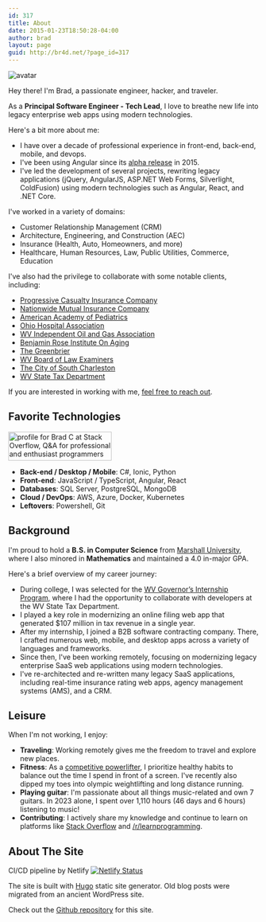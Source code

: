 ```yaml
---
id: 317
title: About
date: 2015-01-23T18:50:28-04:00
author: brad
layout: page
guid: http://br4d.net/?page_id=317
---
```


<div class="avatar centered"><img src="/images/profile.png" alt="avatar" class="avatar centered"></div>

Hey there! I'm Brad, a passionate engineer, hacker, and traveler.

As a **Principal Software Engineer - Tech Lead**, I love to breathe new life into legacy enterprise web apps using modern technologies.

Here's a bit more about me:

- I have over a decade of professional experience in front-end, back-end, mobile, and devops.
- I've been using Angular since its [alpha release](https://www.wired.com/2015/12/googles-angular-2-release-helps-push-javascript-beyond-the-browser/) in 2015.
- I've led the development of several projects, rewriting legacy applications (jQuery, AngularJS, ASP.NET Web Forms, Silverlight, ColdFusion) using modern technologies such as Angular, React, and .NET Core.

I've worked in a variety of domains:

- Customer Relationship Management (CRM)
- Architecture, Engineering, and Construction (AEC)
- Insurance (Health, Auto, Homeowners, and more)
- Healthcare, Human Resources, Law, Public Utilities, Commerce, Education

I've also had the privilege to collaborate with some notable clients, including:

- [Progressive Casualty Insurance Company](https://www.progressive.com/)
- [Nationwide Mutual Insurance Company](https://www.nationwide.com/)
- [American Academy of Pediatrics](https://ohioaap.org/)
- [Ohio Hospital Association](https://www.ohiohospitals.org)
- [WV Independent Oil and Gas Association](https://iogawv.com/)
- [Benjamin Rose Institute On Aging](https://www.benrose.org)
- [The Greenbrier](https://www.greenbrier.com/)
- [WV Board of Law Examiners](https://www.wvble.com)
- [The City of South Charleston](https://cityofsouthcharleston.com/)
- [WV State Tax Department](https://tax.wv.gov/)

If you are interested in working with me, [feel free to reach out](/consulting/).

## Favorite Technologies

<a href="https://stackoverflow.com/users/636942/brad-c"><img class="float-right img-thumbnail" src="https://stackoverflow.com/users/flair/636942.png" width="208" height="58" alt="profile for Brad C at Stack Overflow, Q&amp;A for professional and enthusiast programmers" title="profile for Brad C at Stack Overflow, Q&amp;A for professional and enthusiast programmers"></a>

- **Back-end / Desktop / Mobile**: C#, Ionic, Python
- **Front-end**: JavaScript / TypeScript, Angular, React
- **Databases**: SQL Server, PostgreSQL, MongoDB
- **Cloud / DevOps**: AWS, Azure, Docker, Kubernetes
- **Leftovers**: Powershell, Git

## Background

I'm proud to hold a **B.S. in Computer Science** from [Marshall University](http://marshall.edu), where I also minored in **Mathematics** and maintained a 4.0 in-major GPA.

Here's a brief overview of my career journey:

- During college, I was selected for the [WV Governor’s Internship Program](https://intern.wv.gov/), where I had the opportunity to collaborate with developers at the WV State Tax Department.
- I played a key role in modernizing an online filing web app that generated $107 million in tax revenue in a single year.
- After my internship, I joined a B2B software contracting company. There, I crafted numerous web, mobile, and desktop apps across a variety of languages and frameworks.
- Since then, I've been working remotely, focusing on modernizing legacy enterprise SaaS web applications using modern technologies.
- I've re-architected and re-written many legacy SaaS applications, including real-time insurance rating web apps, agency management systems (AMS), and a CRM.

## Leisure

When I'm not working, I enjoy:

- **Traveling**: Working remotely gives me the freedom to travel and explore new places.
- **Fitness**: As a [competitive powerlifter](https://symmetricstrength.com/lifter/avian), I prioritize healthy habits to balance out the time I spend in front of a screen. I've recently also dipped my toes into olympic weightlifting and long distance running.
- **Playing guitar**: I'm passionate about all things music-related and own 7 guitars. In 2023 alone, I spent over 1,110 hours (46 days and 6 hours) listening to music!
- **Contributing**: I actively share my knowledge and continue to learn on platforms like [Stack Overflow](https://stackoverflow.com/users/636942/brad-c) and [/r/learnprogramming](http://reddit.com/r/learnprogramming).

## About The Site

CI/CD pipeline by Netlify [![Netlify Status](https://api.netlify.com/api/v1/badges/bde75bf8-d2a2-4f5a-8bfe-4e3513b5cea8/deploy-status)](https://app.netlify.com/sites/bradleycarey/deploys)

The site is built with [Hugo](https://gohugo.io/) static site generator. Old blog posts were migrated from an ancient WordPress site.

Check out the [Github repository](https://github.com/avianbc/blog) for this site.
